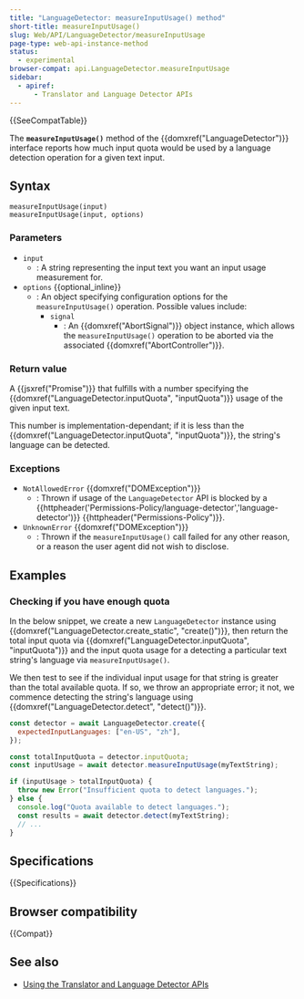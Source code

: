 ```yaml
---
title: "LanguageDetector: measureInputUsage() method"
short-title: measureInputUsage()
slug: Web/API/LanguageDetector/measureInputUsage
page-type: web-api-instance-method
status:
  - experimental
browser-compat: api.LanguageDetector.measureInputUsage
sidebar:
  - apiref:
      - Translator and Language Detector APIs
---
```


{{SeeCompatTable}}

The **`measureInputUsage()`** method of the {{domxref("LanguageDetector")}} interface reports how much input quota would be used by a language detection operation for a given text input.

## Syntax

```js-nolint
measureInputUsage(input)
measureInputUsage(input, options)
```

### Parameters

- `input`
  - : A string representing the input text you want an input usage measurement for.
- `options` {{optional_inline}}
  - : An object specifying configuration options for the `measureInputUsage()` operation. Possible values include:
    - `signal`
      - : An {{domxref("AbortSignal")}} object instance, which allows the `measureInputUsage()` operation to be aborted via the associated {{domxref("AbortController")}}.

### Return value

A {{jsxref("Promise")}} that fulfills with a number specifying the {{domxref("LanguageDetector.inputQuota", "inputQuota")}} usage of the given input text.

This number is implementation-dependant; if it is less than the {{domxref("LanguageDetector.inputQuota", "inputQuota")}}, the string's language can be detected.

### Exceptions

- `NotAllowedError` {{domxref("DOMException")}}
  - : Thrown if usage of the `LanguageDetector` API is blocked by a {{httpheader('Permissions-Policy/language-detector','language-detector')}} {{httpheader("Permissions-Policy")}}.
- `UnknownError` {{domxref("DOMException")}}
  - : Thrown if the `measureInputUsage()` call failed for any other reason, or a reason the user agent did not wish to disclose.

## Examples

### Checking if you have enough quota

In the below snippet, we create a new `LanguageDetector` instance using {{domxref("LanguageDetector.create_static", "create()")}}, then return the total input quota via {{domxref("LanguageDetector.inputQuota", "inputQuota")}} and the input quota usage for a detecting a particular text string's language via `measureInputUsage()`.

We then test to see if the individual input usage for that string is greater than the total available quota. If so, we throw an appropriate error; it not, we commence detecting the string's language using {{domxref("LanguageDetector.detect", "detect()")}}.

```js
const detector = await LanguageDetector.create({
  expectedInputLanguages: ["en-US", "zh"],
});

const totalInputQuota = detector.inputQuota;
const inputUsage = await detector.measureInputUsage(myTextString);

if (inputUsage > totalInputQuota) {
  throw new Error("Insufficient quota to detect languages.");
} else {
  console.log("Quota available to detect languages.");
  const results = await detector.detect(myTextString);
  // ...
}
```

## Specifications

{{Specifications}}

## Browser compatibility

{{Compat}}

## See also

- [Using the Translator and Language Detector APIs](/en-US/docs/Web/API/Translator_and_Language_Detector_APIs/Using)
